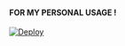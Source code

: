 #### FOR MY PERSONAL USAGE !
[![Deploy](https://www.herokucdn.com/deploy/button.svg)](https://heroku.com/deploy?template=https://github.com/im-bb/pmChatBot)

